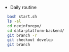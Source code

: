 - Daily routine
```sh
  bash start.sh
  ls -al
  cd nexinforepo/
  cd data-platform-backend/
  git branch -r
  git checkout develop
  git branch
```